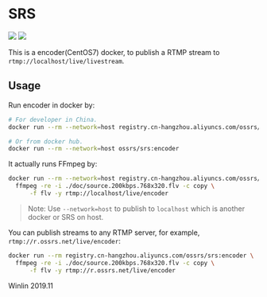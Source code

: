 # SRS

![](http://ossrs.net:8000/gif/v1/sls.gif?site=github.com&path=/docker/encoder)
[![](https://cloud.githubusercontent.com/assets/2777660/22814959/c51cbe72-ef92-11e6-81cc-32b657b285d5.png)](https://github.com/ossrs/srs/wiki/v1_CN_Contact#wechat)

This is a encoder(CentOS7) docker, to publish a RTMP stream to `rtmp://localhost/live/livestream`.

## Usage

Run encoder in docker by:

```bash
# For developer in China.
docker run --rm --network=host registry.cn-hangzhou.aliyuncs.com/ossrs/srs:encoder

# Or from docker hub.
docker run --rm --network=host ossrs/srs:encoder
```

It actually runs FFmpeg by:

```bash
docker run --rm --network=host registry.cn-hangzhou.aliyuncs.com/ossrs/srs:encoder \
  ffmpeg -re -i ./doc/source.200kbps.768x320.flv -c copy \
      -f flv -y rtmp://localhost/live/encoder
```

> Note: Use `--network=host` to publish to `localhost` which is another docker or SRS on host.

You can publish streams to any RTMP server, for example, `rtmp://r.ossrs.net/live/encoder`:

```bash
docker run --rm registry.cn-hangzhou.aliyuncs.com/ossrs/srs:encoder \
  ffmpeg -re -i ./doc/source.200kbps.768x320.flv -c copy \
      -f flv -y rtmp://r.ossrs.net/live/encoder
```

Winlin 2019.11
